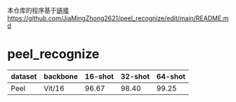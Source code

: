 本仓库的程序基于[链接](url)https://github.com/JiaMingZhong2621/peel_recognize/edit/main/README.md
# peel_recognize
|  dataset   | backbone  | 16-shot   | 32-shot  | 64-shot  | 
|  ----  | ----  |  ----  | ----  |  ----  |
| Peel  | Vit/16 | 96.67|98.40|99.25|
